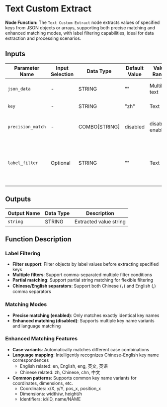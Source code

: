 # Text Custom Extract

**Node Function:** The `Text Custom Extract` node extracts values of specified keys from JSON objects or arrays, supporting both precise matching and enhanced matching modes, with label filtering capabilities, ideal for data extraction and processing scenarios.

## Inputs

| Parameter Name | Input Selection | Data Type | Default Value | Value Range | Description |
| -------------- | --------------- | --------- | ------------- | ----------- | ----------- |
| `json_data` | - | STRING | "" | Multiline text | JSON object or array data |
| `key` | - | STRING | "zh" | Text | Key name to extract |
| `precision_match` | - | COMBO[STRING] | disabled | disabled, enabled | Precision matching mode switch |
| `label_filter` | Optional | STRING | "" | Text | Filter by label values (comma separated, supports partial match) |

## Outputs

| Output Name | Data Type | Description |
|-------------|-----------|-------------|
| `string` | STRING | Extracted value string |

## Function Description

### Label Filtering
- **Filter support**: Filter objects by label values before extracting specified keys
- **Multiple filters**: Support comma-separated multiple filter conditions
- **Partial matching**: Support partial string matching for flexible filtering
- **Chinese/English separators**: Support both Chinese (，) and English (,) comma separators

### Matching Modes
- **Precise matching (enabled)**: Only matches exactly identical key names
- **Enhanced matching (disabled)**: Supports multiple key name variants and language matching

### Enhanced Matching Features
- **Case variants**: Automatically matches different case combinations
- **Language mapping**: Intelligently recognizes Chinese-English key name correspondences
  - English related: en, English, eng, 英文, 英语
  - Chinese related: zh, Chinese, chn, 中文
- **Common patterns**: Supports common key name variants for coordinates, dimensions, etc.
  - Coordinates: x/X, y/Y, pos_x, position_x
  - Dimensions: width/w, height/h
  - Identifiers: id/ID, name/NAME